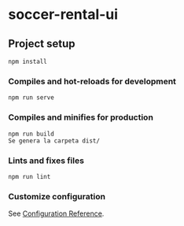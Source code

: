 # soccer-rental-ui

## Project setup
```
npm install
```

### Compiles and hot-reloads for development
```
npm run serve
```

### Compiles and minifies for production
```
npm run build
Se genera la carpeta dist/

```

### Lints and fixes files
```
npm run lint
```

### Customize configuration
See [Configuration Reference](https://cli.vuejs.org/config/).
